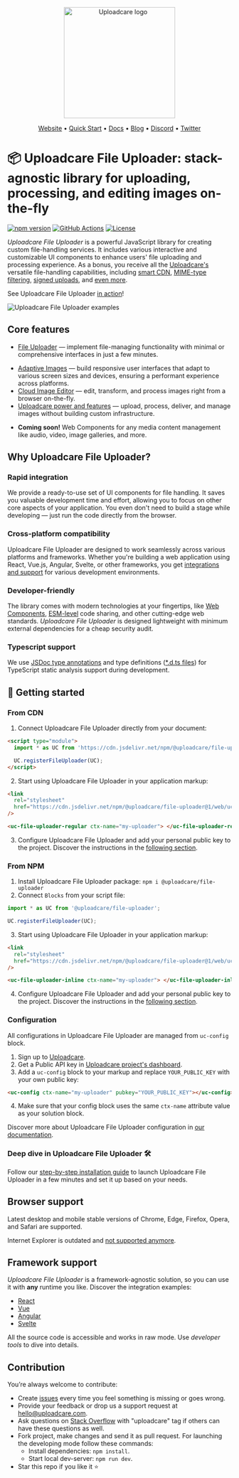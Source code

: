 <p align="center">
  <a href="https://uploadcare.com/?ref=github-readme">
    <picture>
      <source media="(prefers-color-scheme: light)" srcset="https://ucarecdn.com/1b4714cd-53be-447b-bbde-e061f1e5a22f/logosafespacetransparent.svg">
      <source media="(prefers-color-scheme: dark)" srcset="https://ucarecdn.com/3b610a0a-780c-4750-a8b4-3bf4a8c90389/logotransparentinverted.svg">
      <img width=250 alt="Uploadcare logo" src="https://ucarecdn.com/1b4714cd-53be-447b-bbde-e061f1e5a22f/logosafespacetransparent.svg">
    </picture>
  </a>
</p>
<p align="center">
  <a href="https://uploadcare.com?ref=github-readme">Website</a> • 
  <a href="https://uploadcare.com/docs/start/quickstart?ref=github-readme">Quick Start</a> • 
  <a href="https://uploadcare.com/docs?ref=github-readme">Docs</a> • 
  <a href="https://uploadcare.com/blog?ref=github-readme">Blog</a> • 
  <a href="https://discord.gg/mKWRgRsVz8?ref=github-readme">Discord</a> •
  <a href="https://twitter.com/Uploadcare?ref=github-readme">Twitter</a>
</p>

# 📦 Uploadcare File Uploader: stack-agnostic library for uploading, processing, and editing images on-the-fly

[![npm version](https://badge.fury.io/js/@uploadcare%2Fblocks.svg)](https://www.npmjs.com/package/@uploadcare/file-uploader)
[![GitHub Actions](https://github.com/uploadcare/blocks/workflows/checks/badge.svg)](https://github.com/uploadcare/blocks/actions?query=workflow%3ABuild+branch%3Amaster)
[![License](https://img.shields.io/badge/License-MIT-blue.svg)](https://opensource.org/licenses/MIT)

_Uploadcare File Uploader_ is a powerful JavaScript library for creating custom file-handling services.
It includes various interactive and customizable UI components to enhance users' file uploading
and processing experience. As a bonus, you receive all the
[Uploadcare's](https://uploadcare.com/?ref=github-readme) versatile file-handling capabilities,
including [smart CDN](https://uploadcare.com/docs/delivery/cdn/#content-delivery-network/?ref=github-readme),
[MIME-type filtering](https://uploadcare.com/docs/moderation/#file-types/?ref=github-readme),
[signed uploads](https://uploadcare.com/docs/security/secure-uploads/?ref=github-readme),
and [even more](<(https://uploadcare.com/features/?ref=github-readme)>).

See Uploadcare File Uploader [in action](https://codesandbox.io/p/devbox/github/uploadcare/blocks-examples/tree/main/examples/js-uploader)!

<img alt="Uploadcare File Uploader examples" src="https://ucarecdn.com/2883da9f-6962-49db-9947-f91a3e25be2f/-/preview/">

## Core features

- [File Uploader](https://uploadcare.com/docs/file-uploader/?ref=github-readme) — implement file-managing functionality with minimal or comprehensive interfaces in just a few minutes.
<!-- - [Advanced Customization](/blocks/) — create unique file-uploading interfaces by reorganizing pre-built components and styles with custom based on your needs. -->
- [Adaptive Images](https://uploadcare.com/docs/adaptive-image/?ref=github-readme) — build responsive user interfaces that adapt to various screen sizes and devices, ensuring a performant experience across platforms.
- [Cloud Image Editor](https://uploadcare.com/docs/file-uploader/image-editor/?ref=github-readme) — edit, transform, and process images right from a browser on-the-fly.
- [Uploadcare power and features](https://uploadcare.com/features/?ref=github-readme) — upload, process, deliver, and manage images without building custom infrastructure.

* **Coming soon!** Web Components for any media content management like audio, video, image galleries, and more.

## Why Uploadcare File Uploader?

### Rapid integration

We provide a ready-to-use set of UI components for file handling. It saves you valuable development time and effort, allowing you to focus on other core aspects of your application. You even don't need to build a stage while developing — just run the code directly from the browser.

### Cross-platform compatibility

Uploadcare File Uploader are designed to work seamlessly across various platforms and frameworks. Whether you're building a web application using React, Vue.js, Angular, Svelte, or other frameworks, you get [integrations and support](https://uploadcare.com/docs/integrations/?ref=github-readme) for various development environments.

### Developer-friendly

The library comes with modern technologies at your fingertips, like [Web Components](https://developer.mozilla.org/en-US/docs/Web/API/Web_components), [ESM-level](https://developer.mozilla.org/en-US/docs/Web/JavaScript/Guide/Modules) code sharing, and other cutting-edge web standards. _Uploadcare File Uploader_ is designed lightweight with minimum external dependencies for a cheap security audit.

### Typescript support

We use [JSDoc type annotations](https://www.typescriptlang.org/docs/handbook/intro-to-js-ts.html) and type definitions ([\*.d.ts files](https://www.typescriptlang.org/docs/handbook/declaration-files/dts-from-js.html)) for TypeScript static analysis support during development.

## 🚀 Getting started

### From CDN

1. Connect Uploadcare File Uploader directly from your document:

```html
<script type="module">
  import * as UC from 'https://cdn.jsdelivr.net/npm/@uploadcare/file-uploader@1/web/file-uploader.min.js';

  UC.registerFileUploader(UC);
</script>
```

2. Start using Uploadcare File Uploader in your application markup:

```html
<link
  rel="stylesheet"
  href="https://cdn.jsdelivr.net/npm/@uploadcare/file-uploader@1/web/uc-file-uploader-regular.min.css"
/>

<uc-file-uploader-regular ctx-name="my-uploader"> </uc-file-uploader-regular>
```

3. Configure Uploadcare File Uploader and add your personal public key to the project. Discover the instructions in the [following section](#configuration).

### From NPM

1. Install Uploadcare File Uploader package: `npm i @uploadcare/file-uploader`
2. Connect `Blocks` from your script file:

```js
import * as UC from '@uploadcare/file-uploader';

UC.registerFileUploader(UC);
```

3. Start using Uploadcare File Uploader in your application markup:

```html
<link
  rel="stylesheet"
  href="https://cdn.jsdelivr.net/npm/@uploadcare/file-uploader@1/web/uc-file-uploader-regular.min.css"
/>

<uc-file-uploader-inline ctx-name="my-uploader"> </uc-file-uploader-inline>
```

4. Configure Uploadcare File Uploader and add your personal public key to the project. Discover the instructions in the [following section](#configuration).

### Configuration

All configurations in Uploadcare File Uploader are managed from `uc-config` block.

1. Sign up to [Uploadcare](https://app.uploadcare.com/accounts/signup/?ref=github-readme).
2. Get a Public API key in [Uploadcare project's dashboard](https://app.uploadcare.com/projects/-/api-keys/?ref=github-readme).
3. Add a `uc-config` block to your markup and replace `YOUR_PUBLIC_KEY` with your own public key:

```html
<uc-config ctx-name="my-uploader" pubkey="YOUR_PUBLIC_KEY"></uc-config>
```

4. Make sure that your config block uses the same `ctx-name` attribute value as your solution block.

Discover more about Uploadcare File Uploader configuration in [our documentation](https://uploadcare.com/docs/file-uploader/configuration/?ref=github-readme).

### Deep dive in Uploadcare File Uploader 🛠

Follow our [step-by-step installation guide](https://uploadcare.com/docs/file-uploader/installation/?ref=github-readme) to launch Uploadcare File Uploader in a few minutes and set it up based on your needs.

## Browser support

Latest desktop and mobile stable versions of Chrome, Edge, Firefox, Opera, and Safari are supported.

Internet Explorer is outdated and [not supported anymore](https://uploadcare.com/blog/uploadcare-stops-internet-explorer-support/?ref=github-readme).

## Framework support

_Uploadcare File Uploader_ is a framework-agnostic solution, so you can use it with **any** runtime you like. Discover the integration examples:
<br/>

- [React](https://github.com/uploadcare/uc-blocks-examples/tree/main/examples/react-uploader)
- [Vue](https://github.com/uploadcare/uc-blocks-examples/tree/main/examples/vue-uploader)
- [Angular](https://github.com/uploadcare/uc-blocks-examples/tree/main/examples/angular-uploader)
- [Svelte](https://github.com/uploadcare/uc-blocks-examples/tree/main/examples/svelte-uploader)

All the source code is accessible and works in raw mode. Use _developer tools_ to dive into details.

## Contribution

You’re always welcome to contribute:

- Create [issues](https://github.com/uploadcare/file-uploader/issues) every time you feel something is missing or goes wrong.
- Provide your feedback or drop us a support request at <a href="mailto:hello@uploadcare.com">hello@uploadcare.com</a>.
- Ask questions on [Stack Overflow](https://stackoverflow.com/questions/tagged/uploadcare) with "uploadcare" tag if others can have these questions as well.
- Fork project, make changes and send it as pull request. For launching the developing mode follow these commands:
  - Install dependencies: `npm install`.
  - Start local dev-server: `npm run dev`.
- Star this repo if you like it ⭐️
